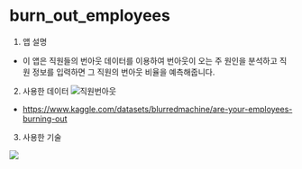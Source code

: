 # burn_out_employees
1. 앱 설명
- 이 앱은 직원들의 번아웃 데이터를 이용하여 번아웃이 오는 주 원인을 분석하고 직원 정보를 입력하면 그 직원의 번아웃 비율을 예측해줍니다.
2. 사용한 데이터
![직원번아웃](https://github.com/YeojinSon7/burn_out_employees/assets/130967465/09b03dba-a1ca-41e9-9c2e-91955706ce1b)
- https://www.kaggle.com/datasets/blurredmachine/are-your-employees-burning-out
3. 사용한 기술
 <img src="https://img.shields.io/badge/Python-3178C6?style=flat&logo=python&logoColor=white"/>
